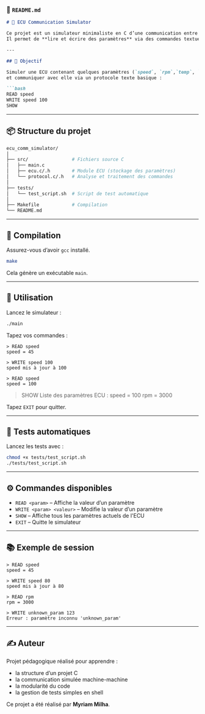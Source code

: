 ### 📄 `README.md`

```markdown
# 🚗 ECU Communication Simulator

Ce projet est un simulateur minimaliste en C d’une communication entre un outil de diagnostic et une ECU (unité de contrôle électronique).  
Il permet de **lire et écrire des paramètres** via des commandes textuelles simples.

---

## 🧠 Objectif

Simuler une ECU contenant quelques paramètres (`speed`, `rpm`,`temp`, `fuel`, `gear`) 
et communiquer avec elle via un protocole texte basique :

```bash
READ speed
WRITE speed 100
SHOW
```

---

## 📦 Structure du projet

```bash
ecu_comm_simulator/
│
├── src/                # Fichiers source C
│   ├── main.c
│   ├── ecu.c/.h        # Module ECU (stockage des paramètres)
│   └── protocol.c/.h   # Analyse et traitement des commandes
│
├── tests/
│   └── test_script.sh  # Script de test automatique
│
├── Makefile            # Compilation
└── README.md
```

---

## 🔧 Compilation

Assurez-vous d’avoir `gcc` installé.

```bash
make
```

Cela génère un exécutable `main`.

---

## 🚀 Utilisation

Lancez le simulateur :

```bash
./main
```

Tapez vos commandes :

```
> READ speed
speed = 45

> WRITE speed 100
speed mis à jour à 100

> READ speed
speed = 100
```

> SHOW
Liste des paramètres ECU :
  speed = 100
  rpm = 3000

Tapez `EXIT` pour quitter.

---

## 🧪 Tests automatiques

Lancez les tests avec :

```bash
chmod +x tests/test_script.sh
./tests/test_script.sh
```

---

## ⚙️ Commandes disponibles

- `READ <param>` – Affiche la valeur d’un paramètre
- `WRITE <param> <valeur>` – Modifie la valeur d’un paramètre
- `SHOW` – Affiche tous les paramètres actuels de l'ECU
- `EXIT` – Quitte le simulateur

---

## 📚 Exemple de session

```
> READ speed
speed = 45

> WRITE speed 80
speed mis à jour à 80

> READ rpm
rpm = 3000

> WRITE unknown_param 123
Erreur : paramètre inconnu 'unknown_param'
```

---

## ✍️ Auteur

Projet pédagogique réalisé pour apprendre :
- la structure d’un projet C
- la communication simulée machine-machine
- la modularité du code
- la gestion de tests simples en shell

Ce projet a été réalisé par **Myriam Milha**.

